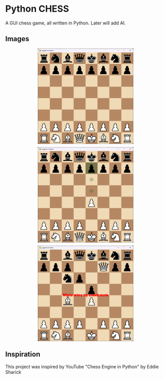 # Python CHESS
A GUI chess game, all written in Python. 
Later will add AI.
<br>

## Images
<div style="display: flex; justify-content: center; align-items: center; flex-wrap: wrap; gap: 10px">
  <img src="https://github.com/tejas-rathi05/Chess-Python/blob/main/Screenshots/1.png" width="300" height="300" />
  <img src="https://github.com/tejas-rathi05/Chess-Python/blob/main/Screenshots/2.png" width="300" height="300" />
  <img src="https://github.com/tejas-rathi05/Chess-Python/blob/main/Screenshots/3.png" width="300" height="300" />
</div>


## Inspiration
This project was inspired by YouTube "Chess Engine in Python" by Eddie Sharick
